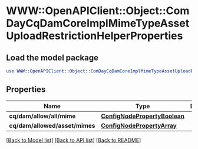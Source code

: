 # WWW::OpenAPIClient::Object::ComDayCqDamCoreImplMimeTypeAssetUploadRestrictionHelperProperties

## Load the model package
```perl
use WWW::OpenAPIClient::Object::ComDayCqDamCoreImplMimeTypeAssetUploadRestrictionHelperProperties;
```

## Properties
Name | Type | Description | Notes
------------ | ------------- | ------------- | -------------
**cq/dam/allow/all/mime** | [**ConfigNodePropertyBoolean**](ConfigNodePropertyBoolean.md) |  | [optional] 
**cq/dam/allowed/asset/mimes** | [**ConfigNodePropertyArray**](ConfigNodePropertyArray.md) |  | [optional] 

[[Back to Model list]](../README.md#documentation-for-models) [[Back to API list]](../README.md#documentation-for-api-endpoints) [[Back to README]](../README.md)


